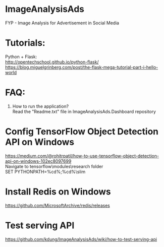 # ImageAnalysisAds
FYP - Image Analysis for Advertisement in Social Media 

# Tutorials:
Python + Flask:<br/>
http://opentechschool.github.io/python-flask/<br/>
https://blog.miguelgrinberg.com/post/the-flask-mega-tutorial-part-i-hello-world<br/>

# FAQ:
1. How to run the application?<br/>
Read the "Readme.txt" file in ImageAnalysisAds.Dashboard repository

# Config TensorFlow Object Detection API on Windows
https://medium.com/@rohitrpatil/how-to-use-tensorflow-object-detection-api-on-windows-102ec8097699 <br/>
Navigate to tensorflow\modules\research folder <br/>
SET PYTHONPATH=%cd%;%cd%\slim

# Install Redis on Windows
https://github.com/MicrosoftArchive/redis/releases

# Test serving API
https://github.com/kdung/ImageAnalysisAds/wiki/how-to-test-serving-api


